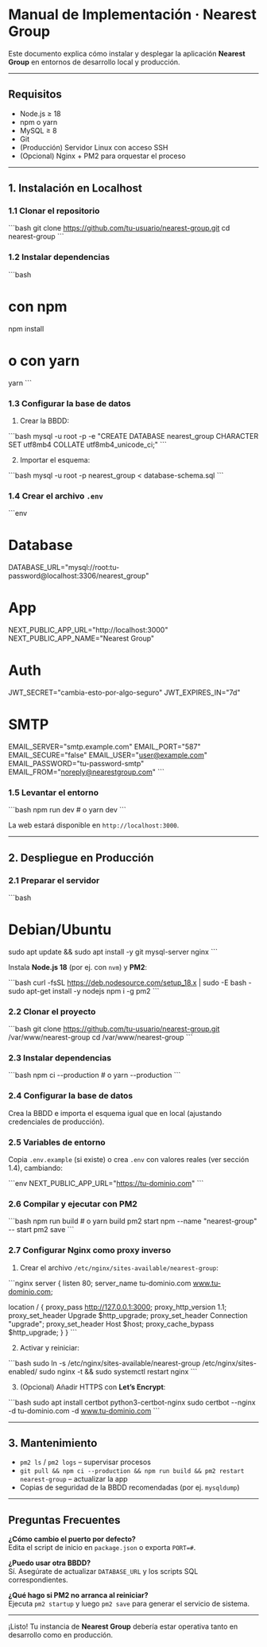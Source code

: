 # Manual de Implementación · Nearest Group

Este documento explica cómo instalar y desplegar la aplicación **Nearest Group** en entornos de desarrollo local y producción.

---

## Requisitos

- Node.js ≥ 18  
- npm o yarn  
- MySQL ≥ 8  
- Git  
- (Producción) Servidor Linux con acceso SSH  
- (Opcional) Nginx + PM2 para orquestar el proceso

---

## 1. Instalación en Localhost

### 1.1 Clonar el repositorio

\`\`\`bash
git clone https://github.com/tu-usuario/nearest-group.git
cd nearest-group
\`\`\`

### 1.2 Instalar dependencias

\`\`\`bash
# con npm
npm install

# o con yarn
yarn
\`\`\`

### 1.3 Configurar la base de datos

1. Crear la BBDD:

 \`\`\`bash
 mysql -u root -p -e "CREATE DATABASE nearest_group CHARACTER SET utf8mb4 COLLATE utf8mb4_unicode_ci;"
 \`\`\`

2. Importar el esquema:

 \`\`\`bash
 mysql -u root -p nearest_group < database-schema.sql
 \`\`\`

### 1.4 Crear el archivo `.env`

\`\`\`env
# Database
DATABASE_URL="mysql://root:tu-password@localhost:3306/nearest_group"

# App
NEXT_PUBLIC_APP_URL="http://localhost:3000"
NEXT_PUBLIC_APP_NAME="Nearest Group"

# Auth
JWT_SECRET="cambia-esto-por-algo-seguro"
JWT_EXPIRES_IN="7d"

# SMTP
EMAIL_SERVER="smtp.example.com"
EMAIL_PORT="587"
EMAIL_SECURE="false"
EMAIL_USER="user@example.com"
EMAIL_PASSWORD="tu-password-smtp"
EMAIL_FROM="noreply@nearestgroup.com"
\`\`\`

### 1.5 Levantar el entorno

\`\`\`bash
npm run dev           # o yarn dev
\`\`\`

La web estará disponible en `http://localhost:3000`.

---

## 2. Despliegue en Producción

### 2.1 Preparar el servidor

\`\`\`bash
# Debian/Ubuntu
sudo apt update && sudo apt install -y git mysql-server nginx
\`\`\`

Instala **Node.js 18** (por ej. con `nvm`) y **PM2**:

\`\`\`bash
curl -fsSL https://deb.nodesource.com/setup_18.x | sudo -E bash -
sudo apt-get install -y nodejs
npm i -g pm2
\`\`\`

### 2.2 Clonar el proyecto

\`\`\`bash
git clone https://github.com/tu-usuario/nearest-group.git /var/www/nearest-group
cd /var/www/nearest-group
\`\`\`

### 2.3 Instalar dependencias

\`\`\`bash
npm ci --production    # o yarn --production
\`\`\`

### 2.4 Configurar la base de datos

Crea la BBDD e importa el esquema igual que en local (ajustando credenciales de producción).

### 2.5 Variables de entorno

Copia `.env.example` (si existe) o crea `.env` con valores reales (ver sección 1.4), cambiando:

\`\`\`env
NEXT_PUBLIC_APP_URL="https://tu-dominio.com"
\`\`\`

### 2.6 Compilar y ejecutar con PM2

\`\`\`bash
npm run build          # o yarn build
pm2 start npm --name "nearest-group" -- start
pm2 save
\`\`\`

### 2.7 Configurar Nginx como proxy inverso

1. Crear el archivo `/etc/nginx/sites-available/nearest-group`:

 \`\`\`nginx
 server {
   listen 80;
   server_name tu-dominio.com www.tu-dominio.com;

   location / {
     proxy_pass         http://127.0.0.1:3000;
     proxy_http_version 1.1;
     proxy_set_header   Upgrade $http_upgrade;
     proxy_set_header   Connection "upgrade";
     proxy_set_header   Host $host;
     proxy_cache_bypass $http_upgrade;
   }
 }
 \`\`\`

2. Activar y reiniciar:

 \`\`\`bash
 sudo ln -s /etc/nginx/sites-available/nearest-group /etc/nginx/sites-enabled/
 sudo nginx -t && sudo systemctl restart nginx
 \`\`\`

3. (Opcional) Añadir HTTPS con **Let’s Encrypt**:

 \`\`\`bash
 sudo apt install certbot python3-certbot-nginx
 sudo certbot --nginx -d tu-dominio.com -d www.tu-dominio.com
 \`\`\`

---

## 3. Mantenimiento

- `pm2 ls` / `pm2 logs` – supervisar procesos  
- `git pull && npm ci --production && npm run build && pm2 restart nearest-group` – actualizar la app  
- Copias de seguridad de la BBDD recomendadas (por ej. `mysqldump`)  

---

## Preguntas Frecuentes

**¿Cómo cambio el puerto por defecto?**  
Edita el script de inicio en `package.json` o exporta `PORT=#`.

**¿Puedo usar otra BBDD?**  
Sí. Asegúrate de actualizar `DATABASE_URL` y los scripts SQL correspondientes.

**¿Qué hago si PM2 no arranca al reiniciar?**  
Ejecuta `pm2 startup` y luego `pm2 save` para generar el servicio de sistema.

---

¡Listo! Tu instancia de **Nearest Group** debería estar operativa tanto en desarrollo como en producción.

